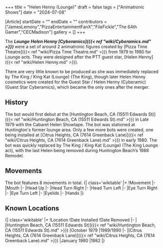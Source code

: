 +++
title = "Helen Henny (Lounge)"
draft = false
tags = ["Animatronic Shows"]
date = "2024-07-08"

[Article]
startDate = ""
endDate = ""
contributors = ["JamesLemony","PizzaEntertainmentFanX","FileFickle","The 64th Gamer","CECMadison"]
gallery = []
+++


The <b><i>Lounge</b></i> <b><i>Helen Henny [Cyberamics]({{< ref "wiki/Cyberamics.md" >}})</b></i> were a set of around 2 animatronic figures created by [Pizza Time Theatre]({{< ref "wiki/Pizza Time Theatre.md" >}}) from 1979 to 1980 for Lounge acts. They were designed after the PTT guest star, [Helen Henny]({{< ref "wiki/Helen Henny.md" >}}).

There are very little known to be produced as she was immediately replaced by The King / King Kat (Lounge) (The King), though later Helen Henny cosmetics were created for the Guest Star / Helen Henny (Cyberamic) (Guest Star Cyberamics), which became the only ones after the merger.
<h2>History</h2>
The bot would first debut at the [Huntington Beach, CA (15511 Edwards St)]({{< ref "wiki/Huntington Beach, CA (15511 Edwards St).md" >}}) in Late 1979 with the Cabaret Helen Showtape. The bot was stationed at Huntington's former lounge area. Only a few more bots were created, one being installed at [Citrus Heights, CA (7614 Greenback Lane)]({{< ref "wiki/Citrus Heights, CA (7614 Greenback Lane).md" >}}) in early 1980. The bot was quickly replaced by The King / King Kat (Lounge) (The King Lounge act), with the last Helen being removed during Huntington Beach’s 1988 Remodel. 

<h2>Movements</h2>
The bot features 8 movements in total.
{| class='wikitable'
|+
!Movement
|-
|Mouth
|-
|Head Up
|-
|Head Turn Right 
|-
|Head Turn Left
|-
|Eye Turn Right
|-
|Eye Turn Left
|-
|Eyelids
|-
|Hands
|}


<h2>Known Locations</h2>
{| class='wikitable'
|+
!Location
!Date Installed
!Date Removed
|-
|[Huntington Beach, CA (15511 Edwards St)]({{< ref "wiki/Huntington Beach, CA (15511 Edwards St).md" >}})
|October 1979
|1989/1990
|-
|[Citrus Heights, CA (7614 Greenback Lane)]({{< ref "wiki/Citrus Heights, CA (7614 Greenback Lane).md" >}})
|January 1980
|1982
|}